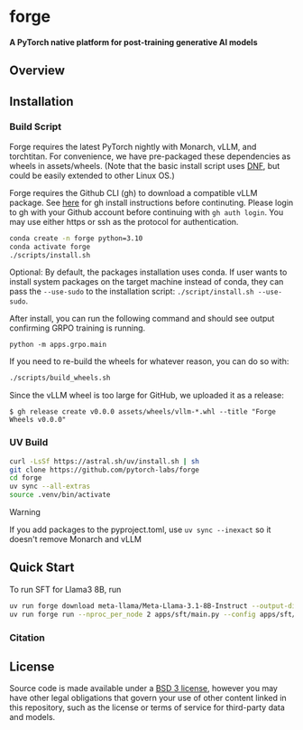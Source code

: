 # forge

#### A PyTorch native platform for post-training generative AI models

## Overview

## Installation

### Build Script

Forge requires the latest PyTorch nightly with Monarch, vLLM, and torchtitan. For convenience,
we have pre-packaged these dependencies as wheels in assets/wheels. (Note that the basic install script
uses [DNF](https://docs.fedoraproject.org/en-US/quick-docs/dnf/), but could be easily extended to other Linux OS.)

Forge requires the Github CLI (gh) to download a compatible vLLM package. See [here](https://github.com/cli/cli#installation) for gh install instructions before continuting. Please login to gh with your Github account before continuing with `gh auth login`. You may use either https or ssh as the protocol for authentication.

```bash
conda create -n forge python=3.10
conda activate forge
./scripts/install.sh
```

Optional: By default, the packages installation uses conda. If user wants to install system packages on the target machine instead of conda, they can pass the `--use-sudo` to the installation script: `./script/install.sh --use-sudo`.

After install, you can run the following command and should see output confirming GRPO training is running.
```
python -m apps.grpo.main
```

If you need to re-build the wheels for whatever reason, you can do so with:
```bash
./scripts/build_wheels.sh
```

Since the vLLM wheel is too large for GitHub, we uploaded it as a release:
```
$ gh release create v0.0.0 assets/wheels/vllm-*.whl --title "Forge Wheels v0.0.0"
```

### UV Build

```bash
curl -LsSf https://astral.sh/uv/install.sh | sh
git clone https://github.com/pytorch-labs/forge
cd forge
uv sync --all-extras
source .venv/bin/activate
```

> [!WARNING]
> If you add packages to the pyproject.toml, use `uv sync --inexact` so it doesn't remove Monarch and vLLM

## Quick Start

To run SFT for Llama3 8B, run

```bash
uv run forge download meta-llama/Meta-Llama-3.1-8B-Instruct --output-dir /tmp/Meta-Llama-3.1-8B-Instruct --ignore-patterns "original/consolidated.00.pth"
uv run forge run --nproc_per_node 2 apps/sft/main.py --config apps/sft/llama3_8b.yaml
```

### Citation

## License

Source code is made available under a [BSD 3 license](./LICENSE), however you may have other legal obligations that govern your use of other content linked in this repository, such as the license or terms of service for third-party data and models.
